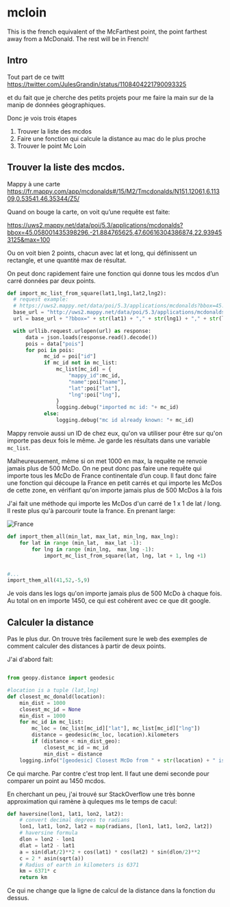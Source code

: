 # mcloin

This is the french equivalent of the McFarthest point, the point farthest away from a McDonald. The rest will be in French!


## Intro
Tout part de ce twitt 
https://twitter.com/JulesGrandin/status/1108404221790093325

et du fait que je cherche des petits projets pour me faire la main sur de la manip de données géographiques. 

Donc je vois trois étapes

1. Trouver la liste des mcdos
1. Faire une fonction qui calcule la distance au mac do le plus proche
1. Trouver le point Mc Loin

## Trouver la liste des mcdos. 
Mappy à une carte 
https://fr.mappy.com/app/mcdonalds#/15/M2/Tmcdonalds/N151.12061,6.11309,0.53541,46.35344/Z5/

Quand on bouge la carte, on voit qu’une requête est faite: 

https://uws2.mappy.net/data/poi/5.3/applications/mcdonalds?bbox=45.058001435398296,-21.884765625,47.60616304386874,22.939453125&max=100

Ou on voit bien 2 points, chacun avec lat et long, qui définissent un rectangle, et une quantité max de résultat. 

On peut donc rapidement faire une fonction qui donne tous les mcdos d’un carré données par deux points. 

```python
def import_mc_list_from_square(lat1,lng1,lat2,lng2):
  # request example: 
  # https://uws2.mappy.net/data/poi/5.3/applications/mcdonalds?bbox=45.058001435398296,-21.884765625,47.60616304386874,22.939453125&max=100
  base_url = "http://uws2.mappy.net/data/poi/5.3/applications/mcdonalds"
  url = base_url + "?bbox=" + str(lat1) + "," + str(lng1) + "," + str(lat2) + "," + str(lng2) + "&max=500"

  with urllib.request.urlopen(url) as response:
      data = json.loads(response.read().decode())
      pois = data["pois"]
      for poi in pois:
            mc_id = poi["id"]
            if mc_id not in mc_list:
                mc_list[mc_id] = {
                    "mappy_id":mc_id,
                    "name":poi["name"],
                    "lat":poi["lat"],
                    "lng":poi["lng"],
                }
                logging.debug("imported mc id: "+ mc_id)
            else:
                logging.debug("mc id already known: "+ mc_id)
```

Mappy renvoie aussi un ID de chez eux, qu'on va utiliser pour être sur qu'on importe pas deux fois le même. Je garde les résultats dans une variable `mc_list`. 

Malheureusement, même si on met 1000 en max, la requête ne renvoie jamais plus de 500 McDo. 
On ne peut donc pas faire une requête qui importe tous les McDo de France continentale d’un coup. 
Il faut donc faire une fonction qui découpe la France en petit carrés et qui importe les McDos de cette zone, en vérifiant qu'on importe jamais plus de 500 McDos à la fois


J'ai fait une méthode qui importe les McDos d'un carré de 1 x 1 de lat / long. Il reste plus qu'à parcourir toute la france. En prenant large: 

![France](https://www.evernote.com/shard/s517/sh/97d97f2a-0333-4664-818a-91299efcac4d/899bf07a9af0a269/res/6d039011-6f77-4cf3-ae8a-6ba8ecd89fd0/skitch.png)

```python
def import_them_all(min_lat, max_lat, min_lng, max_lng):
    for lat in range (min_lat,  max_lat -1):
        for lng in range (min_lng,  max_lng -1):
            import_mc_list_from_square(lat, lng, lat + 1, lng +1)


#...
import_them_all(41,52,-5,9)
```

Je vois dans les logs qu'on importe jamais plus de 500 McDo à chaque fois. Au total on en importe 1450, ce qui est cohérent avec ce que dit google. 

## Calculer la distance
Pas le plus dur. On trouve très facilement sure le web des exemples de comment calculer des distances à partir de deux points. 

J'ai d'abord fait: 

```python

from geopy.distance import geodesic

#location is a tuple (lat,lng)
def closest_mc_donald(location):
    min_dist = 1000
    closest_mc_id = None
    min_dist = 1000
    for mc_id in mc_list:
        mc_loc = (mc_list[mc_id]["lat"], mc_list[mc_id]["lng"])
        distance = geodesic(mc_loc, location).kilometers
        if (distance < min_dist_geo):
            closest_mc_id = mc_id
            min_dist = distance
    logging.info("[geodesic] Closest McDo from " + str(location) + " is " + mc_list[closest_mc_id]["name"] + ", at " + str(min_dist_geo) + " km.")
```

Ce qui marche. Par contre c'est trop lent. Il faut une demi seconde pour comparer un point au 1450 mcdos. 

En cherchant un peu, j'ai trouvé sur StackOverflow une très bonne approximation qui ramène à quleques ms le temps de cacul: 

```python
def haversine(lon1, lat1, lon2, lat2):
    # convert decimal degrees to radians
    lon1, lat1, lon2, lat2 = map(radians, [lon1, lat1, lon2, lat2])
    # haversine formula
    dlon = lon2 - lon1
    dlat = lat2 - lat1
    a = sin(dlat/2)**2 + cos(lat1) * cos(lat2) * sin(dlon/2)**2
    c = 2 * asin(sqrt(a))
    # Radius of earth in kilometers is 6371
    km = 6371* c
    return km
```

Ce qui ne change que la ligne de calcul de la distance dans la fonction du dessus. 







